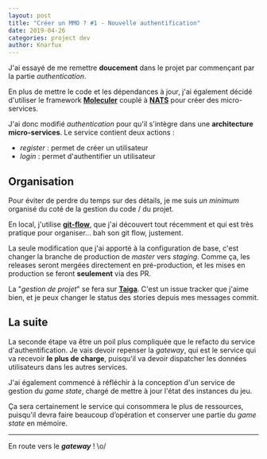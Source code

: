 ```yaml
---
layout: post
title: "Créer un MMO ? #1 - Nouvelle authentification"
date: 2019-04-26
categories: project dev
author: Knarfux
---
```


J'ai essayé de me remettre **doucement** dans le projet par commençant par la partie *authentication*.

En plus de mettre le code et les dépendances à jour, j'ai également décidé d'utiliser le framework **[Moleculer](https://moleculer.services/)** couplé à **[NATS](https://nats.io/)** pour créer des micro-services.

J'ai donc modifié *authentication* pour qu'il s'intègre dans une **architecture micro-services**. Le service contient deux actions :

- *register* : permet de créer un utilisateur
- *login* : permet d'authentifier un utilisateur

## Organisation

Pour éviter de perdre du temps sur des détails, je me suis *un minimum* organisé du coté de la gestion du code / du projet.

En local, j'utilise **[git-flow](https://github.com/petervanderdoes/gitflow-avh)**, que j'ai découvert tout récemment et qui est très pratique pour organiser... bah son git flow, justement.

La seule modification que j'ai apporté à la configuration de base, c'est changer la branche de production de *master* vers *staging*. Comme ça, les releases seront mergées directement en pré-production, et les mises en production se feront **seulement** via des PR.

La "*gestion de projet*" se fera sur **[Taiga](https://taiga.io)**. C'est un issue tracker que j'aime bien, et je peux changer le status des stories depuis mes messages commit.

## La suite

La seconde étape va être un poil plus compliquée que le refacto du service d'authentification. Je vais devoir repenser la *gateway*, qui est le service qui va recevoir **le plus de charge**, puisqu'il va devoir dispatcher les données utilisateurs dans les autres services.

J'ai également commencé à réfléchir à la conception d'un service de gestion du *game state*, chargé de mettre à jour l'état des instances du jeu.

Ça sera certainement le service qui consommera le plus de ressources, puisqu'il devra faire beaucoup d’opération et conserver une partie du *game state* en mémoire.

***

En route vers le ***gateway*** ! \o/
